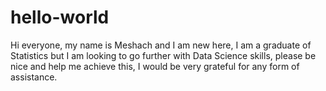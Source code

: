 # hello-world
Hi everyone, my name is Meshach and I am new here, I am a graduate of Statistics but I am looking to go further with Data Science skills, please be nice and help me achieve this, I would be very grateful for any form of assistance.
